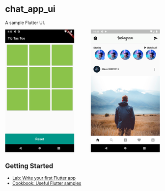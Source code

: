 # chat_app_ui

A sample Flutter UI.


<img src="https://raw.githubusercontent.com/hhhrrrttt222111/FLuTTuR/master/INSTAGRAM/Instagram.png" height="400px" align="right">
<img src="https://raw.githubusercontent.com/hhhrrrttt222111/FLuTTuR/master/TIC-TAC-TOE/Screenshot.png" height="400px">


## Getting Started
- [Lab: Write your first Flutter app](https://flutter.dev/docs/get-started/codelab)
- [Cookbook: Useful Flutter samples](https://flutter.dev/docs/cookbook)

